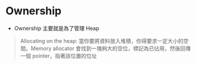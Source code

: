 # Ownership

- Ownership 主要就是為了管理 Heap

> Allocating on the heap: 當你要將資料放入堆積，你得要求一定大小的空間。Memory allocator 會找到一塊夠大的空位，標記為已佔用，然後回傳一個 pointer，指著該位置的位址